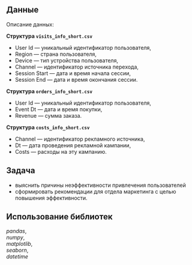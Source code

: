 ## Данные
Описание данных:

**Структура `visits_info_short.csv`**
- User Id — уникальный идентификатор пользователя,
- Region — страна пользователя,
- Device — тип устройства пользователя,
- Channel — идентификатор источника перехода,
- Session Start — дата и время начала сессии,
- Session End — дата и время окончания сессии.

**Структура `orders_info_short.csv`**
- User Id — уникальный идентификатор пользователя,
- Event Dt — дата и время покупки,
- Revenue — сумма заказа.

**Структура `costs_info_short.csv`**
- Channel — идентификатор рекламного источника,
- Dt — дата проведения рекламной кампании,
- Costs — расходы на эту кампанию.

## Задача
- выяснить причины неэффективности привлечения пользователей
- сформировать рекомендации для отдела маркетинга с целью повышения эффективности.

## Использование библиотек
*pandas*,
<br>
*numpy*,
<br>
*matplotlib*,
<br>
*seaborn*,
<br>
*datetime*
